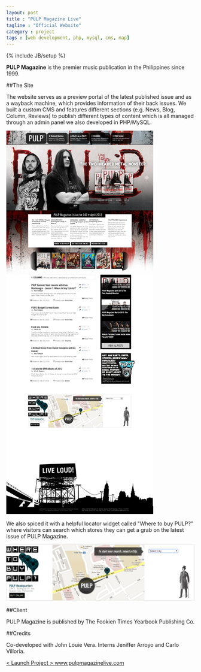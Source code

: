 ```yaml
---
layout: post
title : "PULP Magazine Live"
tagline : "Official Website"
category : project
tags : [web development, php, mysql, cms, map]
---
```

{% include JB/setup %}

**PULP Magazine** is the premier music publication in the Philippines since 1999. 

##The Site

The website serves as a preview portal of the latest published issue and as a wayback machine, which provides information of their back issues. We built a custom CMS and features different sections (e.g. News, Blog, Column, Reviews) to publish different types of content which is all managed through an admin panel we also developed in PHP/MySQL.

![PULP Magazine Live](/assets/images/projects/2012/pulp-magazine-live.jpg)

We also spiced it with a helpful locator widget called "Where to buy PULP?" where visitors can search which stores they can get a grab on the latest issue of PULP Magazine.

![PULP Magazine Live](/assets/images/projects/2012/where-to-buy-pulp.png)

##Client

PULP Magazine is published by The Fookien Times Yearbook Publishing Co.

##Credits

Co-developed with John Louie Vera.
Interns Jeniffer Arroyo and Carlo Villoria.

<div class="launch-website">
<a href="http://www.pulpmagazinelive.com" target="_blank">
&lt; Launch Project &gt; 
<span>www.pulpmagazinelive.com</span>
</a>
</div>

<br />
<br />
